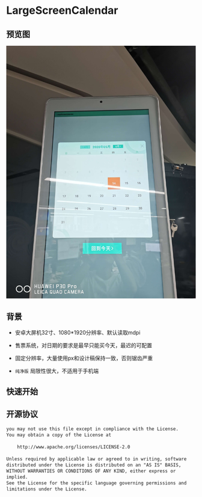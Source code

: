 # LargeScreenCalendar
## 预览图
![预览图](https://github.com/YuxiangZhu/LargeScreenCalendar/blob/master/images/preview.jpg "日历预览")
## 背景
* 安卓大屏机32寸、1080*1920分辨率、默认读取mdpi
- 售票系统，对日期的要求是最早只能买今天，最迟的可配置
* 固定分辨率，大量使用px和设计稿保持一致，否则锯齿严重
- `纯净版` 局限性很大，不适用于手机端

## 快速开始
## 开源协议
``` Licensed under the Apache License, Version 2.0 (the "License");
you may not use this file except in compliance with the License.
You may obtain a copy of the License at

	http://www.apache.org/licenses/LICENSE-2.0

Unless required by applicable law or agreed to in writing, software
distributed under the License is distributed on an "AS IS" BASIS,
WITHOUT WARRANTIES OR CONDITIONS OF ANY KIND, either express or implied.
See the License for the specific language governing permissions and
limitations under the License.
